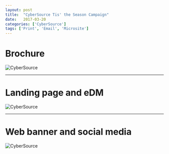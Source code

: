 ```yaml
---
layout: post
title:  "CyberSource Tis' the Season Campaign"
date:   2017-03-20
categories: ['CyberSource']
tags: ['Print', 'Email', 'Microsite']
---
```


# Brochure
![CyberSource](https://raw.githubusercontent.com/gbjack/gbjack.github.io/master/assets/images/cy1.png)


---


# Landing page and eDM
![CyberSource](https://raw.githubusercontent.com/gbjack/gbjack.github.io/master/assets/images/cy2.png)


---


# Web banner and social media
![CyberSource](https://raw.githubusercontent.com/gbjack/gbjack.github.io/master/assets/images/cy2.png)

